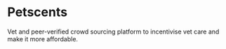 # Petscents
Vet and peer-verified crowd sourcing platform to incentivise vet care and make it more affordable.
